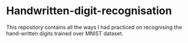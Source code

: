 # Handwritten-digit-recognisation
This repository contains all the ways I had practiced on recognising the hand-written digits trained over MNIST dataset.
